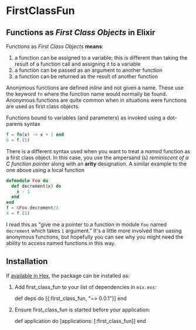 # FirstClassFun

## Functions as *First Class Objects* in Elixir

Functions as *First Class Objects* **means**:

1. a function can be assigned to a variable; this is different than taking the result of a function call and assigning it to a variable
2. a function can be passed as an argument to another function
3. a function can be returned as the result of another function

Anonymous functions are defined *inline* and not given a name. These use the keyword `fn` where the function name would normally be found. Anonymous functions are quite common when in situations were functions are used as first class objects.

Functions bound to variables (and parameters) as invoked using a dot-parens syntax

```elixir
f = fn(x) -> x + 1 end
6 = f.(5)
```

There is a different syntax used when you want to treat a *named* function as a first class object. In this case, you use the ampersand (`&`) *reminiscent of a C function pointer* along with an **arity** designation. A similar example to the one above using a local function

```elixir
defmodule Foo do
  def decrement(x) do
    x - 1
  end  
end
f = &Foo.decrement/1
4 = f.(5)
```

I read this as "give me a pointer to a function in module `Foo` named `decrement` which takes `1` argument." It's a little more involved than uasing anonymous functions, but hopefully you can see why you might need the ability to access named functions in this way.

## Installation

If [available in Hex](https://hex.pm/docs/publish), the package can be installed as:

  1. Add first_class_fun to your list of dependencies in `mix.exs`:

        def deps do
          [{:first_class_fun, "~> 0.0.1"}]
        end

  2. Ensure first_class_fun is started before your application:

        def application do
          [applications: [:first_class_fun]]
        end
